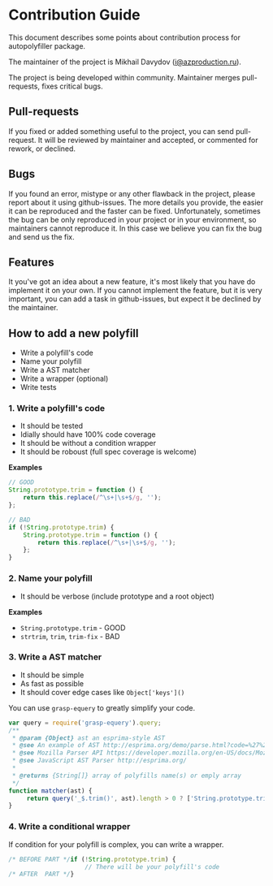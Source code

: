 # Contribution Guide

This document describes some points about contribution process for autopolyfiller package.

The maintainer of the project is Mikhail Davydov (i@azproduction.ru).

The project is being developed within community. Maintainer merges pull-requests, fixes critical bugs.

## Pull-requests

If you fixed or added something useful to the project, you can send pull-request.
It will be reviewed by maintainer and accepted, or commented for rework, or declined.

## Bugs

If you found an error, mistype or any other flawback in the project, please report about it using github-issues.
The more details you provide, the easier it can be reproduced and the faster can be fixed.
Unfortunately, sometimes the bug can be only reproduced in your project or in your environment,
so maintainers cannot reproduce it. In this case we believe you can fix the bug and send us the fix.

## Features

It you've got an idea about a new feature, it's most likely that you have do implement it on your own.
If you cannot implement the feature, but it is very important, you can add a task in github-issues,
but expect it be declined by the maintainer.

## How to add a new polyfill

 - Write a polyfill's code
 - Name your polyfill
 - Write a AST matcher
 - Write a wrapper (optional)
 - Write tests

### 1. Write a polyfill's code

 - It should be tested
 - Idially should have 100% code coverage
 - It should be without a condition wrapper
 - It should be roboust (full spec coverage is welcome)

**Examples**

```js
// GOOD
String.prototype.trim = function () {
    return this.replace(/^\s+|\s+$/g, '');
};
```

```js
// BAD
if (!String.prototype.trim) {
    String.prototype.trim = function () {
        return this.replace(/^\s+|\s+$/g, '');
    };
}
```

### 2. Name your polyfill

 - It should be verbose (include prototype and a root object)

**Examples**

 - `String.prototype.trim` - GOOD
 - `strtrim`, `trim`, `trim-fix` - BAD

### 3. Write a AST matcher

 - It should be simple 
 - As fast as possible
 - It should cover edge cases like `Object['keys']()`

You can use `grasp-equery` to greatly simplify your code.

```js
var query = require('grasp-equery').query;
/**
 * @param {Object} ast an esprima-style AST
 * @see An example of AST http://esprima.org/demo/parse.html?code=%27%27.trim()
 * @see Mozilla Parser API https://developer.mozilla.org/en-US/docs/Mozilla/Projects/SpiderMonkey/Parser_API
 * @see JavaScript AST Parser http://esprima.org/
 * 
 * @returns {String[]} array of polyfills name(s) or emply array
 */
function matcher(ast) {
     return query('_$.trim()', ast).length > 0 ? ['String.prototype.trim'] : [];
}
```

### 4. Write a conditional wrapper

If condition for your polyfill is complex, you can write a wrapper.

```js
/* BEFORE PART */if (!String.prototype.trim) {
                     // There will be your polyfill's code
/* AFTER  PART */} 
```
